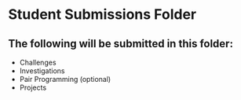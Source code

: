 # Student Submissions Folder

## The following will be submitted in this folder:  
* Challenges
* Investigations
* Pair Programming (optional)
* Projects
